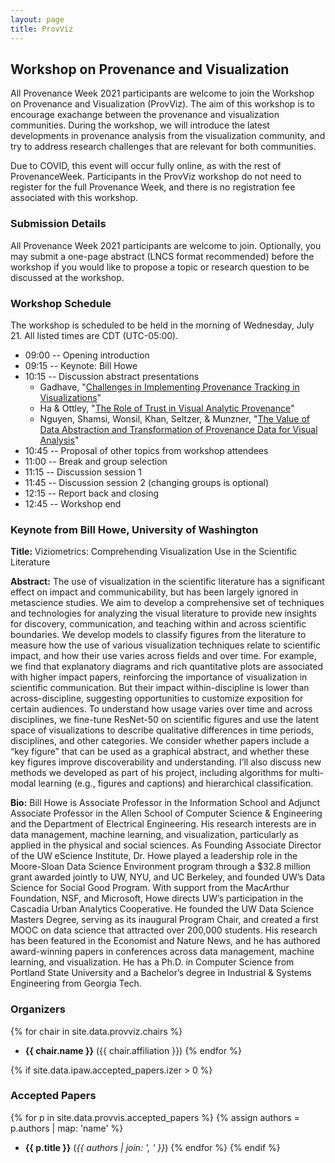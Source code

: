 ```yaml
---
layout: page
title: ProvViz
---
```


## Workshop on Provenance and Visualization

All Provenance Week 2021 participants are welcome to join the Workshop on Provenance and Visualization (ProvViz).  The aim of this workshop is to encourage exachange between the provenance and visualization communities.  During the workshop, we will introduce the latest developments in provenance analysis from the visualization community, and try to address research challenges that are relevant for both communities.

Due to COVID, this event will occur fully online, as with the rest of ProvenanceWeek.  Participants in the ProvViz workshop do not need to register for the full Provenance Week, and there is no registration fee associated with this workshop.

### Submission Details

All Provenance Week 2021 participants are welcome to join.  Optionally, you may submit a one-page abstract (LNCS format recommended) before the workshop if you would like to propose a topic or research question to be discussed at the workshop.

### Workshop Schedule

The workshop is scheduled to be held in the morning of Wednesday, July 21.  All listed times are CDT (UTC-05:00).

* 09:00 -- Opening introduction
* 09:15 -- Keynote:  Bill Howe
* 10:15 -- Discussion abstract presentations
  * Gadhave, "[Challenges in Implementing Provenance Tracking in Visualizations](https://iitdbgroup.github.io/ProvenanceWeek2021/provviz/gadhave_provenancetracking.pdf)"
  * Ha & Ottley, "[The Role of Trust in Visual Analytic Provenance](https://iitdbgroup.github.io/ProvenanceWeek2021/provviz/ha_ottley_trust.pdf)"
  * Nguyen, Shamsi, Wonsil, Khan, Seltzer, & Munzner, "[The Value of Data Abstraction and Transformation of Provenance Data for Visual Analysis](https://iitdbgroup.github.io/ProvenanceWeek2021/provviz/nguyen_et_al_abstraction.pdf)"
* 10:45 -- Proposal of other topics from workshop attendees
* 11:00 -- Break and group selection
* 11:15 -- Discussion session 1
* 11:45 -- Discussion session 2 (changing groups is optional)
* 12:15 -- Report back and closing
* 12:45 -- Workshop end

### Keynote from Bill Howe, University of Washington

**Title:** Viziometrics: Comprehending Visualization Use in the Scientific Literature

**Abstract:** The use of visualization in the scientific literature has a significant effect on impact and communicability, but has been largely ignored in metascience studies.  We aim to develop a comprehensive set of techniques and technologies for analyzing the visual literature to provide new insights for discovery, communication, and teaching within and across scientific boundaries.   We develop models to classify figures from the literature to measure how the use of various visualization techniques relate to scientific impact, and how their use varies across fields and over time.  For example, we find that explanatory diagrams and rich quantitative plots are associated with higher impact papers, reinforcing the importance of visualization in scientific communication.  But their impact within-discipline is lower than across-discipline, suggesting opportunities to customize exposition for certain audiences.   To understand how usage varies over time and across disciplines, we fine-tune ResNet-50 on scientific figures and use the latent space of visualizations to describe qualitative differences in time periods, disciplines, and other categories.  We consider whether papers include a “key figure” that can be used as a graphical abstract, and whether these key figures improve discoverability and understanding.   I’ll also discuss new methods we developed as part of his project, including algorithms for multi-modal learning (e.g., figures and captions) and hierarchical classification.

**Bio:**  Bill Howe is Associate Professor in the Information School and Adjunct Associate Professor in the Allen School of Computer Science & Engineering and the Department of Electrical Engineering. His research interests are in data management, machine learning, and visualization, particularly as applied in the physical and social sciences. As Founding Associate Director of the UW eScience Institute, Dr. Howe played a leadership role in the Moore-Sloan Data Science Environment program through a $32.8 million grant awarded jointly to UW, NYU, and UC Berkeley, and founded UW’s Data Science for Social Good Program. With support from the MacArthur Foundation, NSF, and Microsoft, Howe directs UW’s participation in the Cascadia Urban Analytics Cooperative. He founded the UW Data Science Masters Degree, serving as its inaugural Program Chair, and created a first MOOC on data science that attracted over 200,000 students. His research has been featured in the Economist and Nature News, and he has authored award-winning papers in conferences across data management, machine learning, and visualization. He has a Ph.D. in Computer Science from Portland State University and a Bachelor’s degree in Industrial & Systems Engineering from Georgia Tech. 

### Organizers

{% for chair in site.data.provviz.chairs %}
* **{{ chair.name }}** ({{ chair.affiliation }})
{% endfor %}

{% if site.data.ipaw.accepted_papers.izer > 0 %}
### Accepted Papers

{% for p in site.data.provvis.accepted_papers %}
{% assign authors = p.authors | map: 'name' %}
* **{{ p.title }}** (*{{ authors | join: ', ' }}*)
{% endfor %}
{% endif %}
